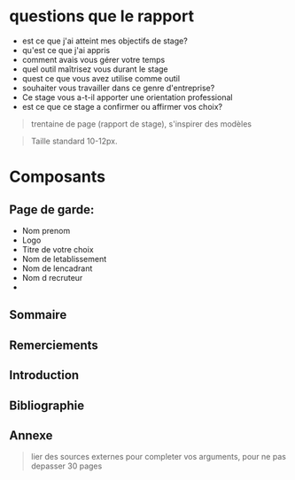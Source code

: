 
# questions que le rapport
- est ce que j'ai atteint mes objectifs de stage?
- qu'est ce que j'ai appris
- comment avais vous gérer votre temps
- quel outil maîtrisez vous durant le stage
- quest ce que vous avez utilise comme outil
- souhaiter vous travailler dans ce genre d'entreprise?
- Ce stage vous a-t-il apporter une orientation professional
- est ce que ce stage a confirmer ou affirmer vos choix?
> trentaine de page (rapport de stage), s'inspirer des modèles


> Taille standard 10-12px.
# Composants

## Page de garde:
- Nom prenom
- Logo
- Titre de votre choix
- Nom de letablissement
- Nom de lencadrant
- Nom d recruteur
- 
## Sommaire
## Remerciements
## Introduction
## Bibliographie
## Annexe
>lier des sources externes pour completer vos arguments, pour ne pas depasser 30 pages